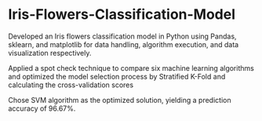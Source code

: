 # Iris-Flowers-Classification-Model
Developed an Iris flowers classification model in Python using Pandas, sklearn, and matplotlib for data handling, algorithm execution, and data visualization respectively.

Applied a spot check technique to compare six machine learning algorithms and optimized the model selection process by Stratified K-Fold and calculating the cross-validation scores

Chose SVM algorithm as the optimized solution, yielding a prediction accuracy of 96.67%. 
